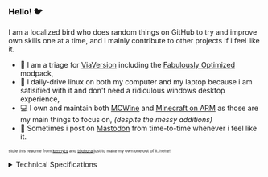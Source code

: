 ### Hello! 🐦
I am a localized bird who does random things on GitHub to try and improve own skills one at a time, and i mainly contribute to other projects if i feel like it.

- 🔭 I am a triage for [ViaVersion](https://discord.gg/viaversion) including the [Fabulously Optimized](https://discord.com/invite/fabulously-optimized-859124104644788234) modpack,
- 🐧 I daily-drive linux on both my computer and my laptop because i am satisified with it and don't need a ridiculous windows desktop experience,
- 💻 I own and maintain both [MCWine](https://github.com/Kichura/MCWine) and [Minecraft on ARM](https://github.com/Kichura/Minecraft_ARM) as those are my main things to focus on, *(despite the messy additions)*
- 🐘 Sometimes i post on [Mastodon](https://blobfox.coffee/@Kichura) from time-to-time whenever i feel like it.

<sub><sup><sup>stole this readme from [kennytv](https://github.com/kennytv) and [triphora](https://github.com/triphora) just to make my own one out of it. hehe!</sup></sup></sup>

<details><summary>Technical Specifications</summary>

[![OS - Fedora KDE (Rawhide)](https://img.shields.io/badge/Fedora_KDE-(Rawhide)-1793D1?style=plastic&logo=fedora&logoColor=white)](https://fedoraproject.org/spins/kde) [![DE - KDE Plasma 5.91.0](https://img.shields.io/badge/KDE_Plasma-5.91.0-1793D1?style=plastic&logo=kde&logoColor=white)](https://kde.org/announcements/megarelease/6/beta2/) [![CPU - Ryzen 7 5700G](https://img.shields.io/badge/Ryzen_7-5700G-ED1C24?style=plastic&logo=amd&logoColor=white)](https://www.amd.com/en/products/apu/amd-ryzen-7-5700g) [![GPU - Radeon RX 6750 XT](https://img.shields.io/badge/Radeon-RX_6750_XT-ED1C24?style=plastic&logo=amd&logoColor=white)](https://www.amd.com/en/products/graphics/amd-radeon-rx-6750-xt)

[![Laptop - ThinkPad Edge L430](https://img.shields.io/badge/ThinkPad-Edge_L430-red?style=plastic&logo=lenovo&logoColor=white)](https://en.wikipedia.org/wiki/ThinkPad_E_series#Edge_11%22_(L430))
[![Mobile - iPhone 12 Pro](https://img.shields.io/badge/iPhone-12_Pro-FFFFFF?style=plastic&logo=apple&logoColor=black)](https://support.apple.com/kb/SP831?locale=en_US&viewlocale=en_US) [![Tablet - iPad Air 4th Generation](https://img.shields.io/badge/iPad_Air-4th_Generation-FFFFFF?style=plastic&logo=apple&logoColor=black)](https://support.apple.com/kb/SP828?locale=en_US)
